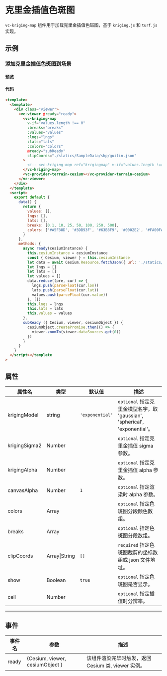 # 克里金插值色斑图

`vc-kriging-map` 组件用于加载克里金插值色斑图，基于 `kriging.js` 和 `turf.js` 实现。

## 示例

### 添加克里金插值色斑图到场景

#### 预览

<doc-preview>
  <template>
    <div class="viewer">
      <vc-viewer @ready="ready">
        <vc-kriging-map ref="krigingmap" v-if="values.length !== 0" :breaks="breaks" :values="values" :lngs="lngs" :lats="lats" :colors="colors"            @ready="subReady" clip-coords="./statics/SampleData/shp/china/guilin.json">
        </vc-kriging-map>
        <vc-layer-imagery>
          <vc-provider-imagery-tianditu
            map-style="img_c"
            token="436ce7e50d27eede2f2929307e6b33c0"
          ></vc-provider-imagery-tianditu>
        </vc-layer-imagery>
      </vc-viewer>
    </div>
  </template>
  <script>
    export default {
      data () {
        return {
          values: [],
          lngs: [],
          lats: [],
          breaks: [0.1, 10, 25, 50, 100, 250, 500],
          colors: ["#A5F38D", "#3DB93F", '#63B8F9', "#0002E2", "#FA00FA", "#7F0140"]
        }
      },
      methods: {
        async ready (cesiumInstance) {
          window.vm = this
          this.cesiumInstance = cesiumInstance
          const {Cesium, viewer} = this.cesiumInstance
          let data = await Cesium.Resource.fetchJson({url: './statics/SampleData/weather/precipitation/guilin.json'})
          let lngs = []
          let lats = []
          let values = []
          data.reduce((pre, cur) => {
            lngs.push(parseFloat(cur.lon))
            lats.push(parseFloat(cur.lat))
            values.push(parseFloat(cur.value))
          }, [])
          this.lngs = lngs
          this.lats = lats
          this.values = values
        },
        subReady ({ Cesium, viewer, cesiumObject }) {
          cesiumObject.createPromise.then(() => {
            viewer.zoomTo(viewer.dataSources.get(0))
          })
        }
      }
    }
  </script>
</doc-preview>

#### 代码

```html
<template>
  <template>
    <div class="viewer">
      <vc-viewer @ready="ready">
        <vc-kriging-map
          v-if="values.length !== 0"
          :breaks="breaks"
          :values="values"
          :lngs="lngs"
          :lats="lats"
          :colors="colors"
          @ready="subReady"
          clipCoords="./statics/SampleData/shp/guilin.json"
        >
          <!-- <vc-kriging-map ref="krigingmap" v-if="values.length !== 0" :breaks="breaks" :values="values" :lngs="lngs" :lats="lats" :colors="colors"      @ready="subReady" :clip-coords="[109.61826, 24.25883, 111.49207, 26.38528]"> -->
        </vc-kriging-map>
        <vc-provider-terrain-cesium></vc-provider-terrain-cesium>
      </vc-viewer>
    </div>
  </template>
  <script>
    export default {
      data() {
        return {
          values: [],
          lngs: [],
          lats: [],
          breaks: [0.1, 10, 25, 50, 100, 250, 500],
          colors: ['#A5F38D', '#3DB93F', '#63B8F9', '#0002E2', '#FA00FA', '#7F0140']
        }
      },
      methods: {
        async ready(cesiumInstance) {
          this.cesiumInstance = cesiumInstance
          const { Cesium, viewer } = this.cesiumInstance
          let data = await Cesium.Resource.fetchJson({ url: './statics/SampleData/weather/guilin.json' })
          let lngs = []
          let lats = []
          let values = []
          data.reduce((pre, cur) => {
            lngs.push(parseFloat(cur.lon))
            lats.push(parseFloat(cur.lat))
            values.push(parseFloat(cur.value))
          }, [])
          this.lngs = lngs
          this.lats = lats
          this.values = values
        },
        subReady ({ Cesium, viewer, cesiumObject }) {
          cesiumObject.createPromise.then(() => {
            viewer.zoomTo(viewer.dataSources.get(0))
          })
        }
      }
    }
  </script></template
>
```

## 属性

| 属性名        | 类型          | 默认值          | 描述                                                                       |
| ------------- | ------------- | --------------- | -------------------------------------------------------------------------- |
| krigingModel  | string        | `'exponential'` | `optional` 指定克里金模型名字，取 'gaussian', 'spherical', 'exponential'。 |
| krigingSigma2 | Number        |                 | `optional` 指定克里金插值 sigma 参数。                                     |
| krigingAlpha  | Number        |                 | `optional` 指定克里金插值 alpha 参数。                                     |
| canvasAlpha   | Number        | `1`             | `optional` 指定渲染时 alpha 参数。                                         |
| colors        | Array         |                 | `optional` 指定色斑图分段颜色数组。                                        |
| breaks        | Array         |                 | `optional` 指定色斑图分段数组。                                            |
| clipCoords    | Array\|String | `[]`            | `required` 指定色斑图裁剪的坐标数组或 json 文件地址。                      |
| show          | Boolean       | `true`          | `optional` 指定色斑图是否显示。                                            |
| cell          | Number        |                 | `optional` 指定插值时分辨率。                                              |

---

## 事件

| 事件名 | 参数                            | 描述                                                |
| ------ | ------------------------------- | --------------------------------------------------- |
| ready  | {Cesium, viewer, cesiumObject } | 该组件渲染完毕时触发，返回 Cesium 类, viewer 实例。 |
